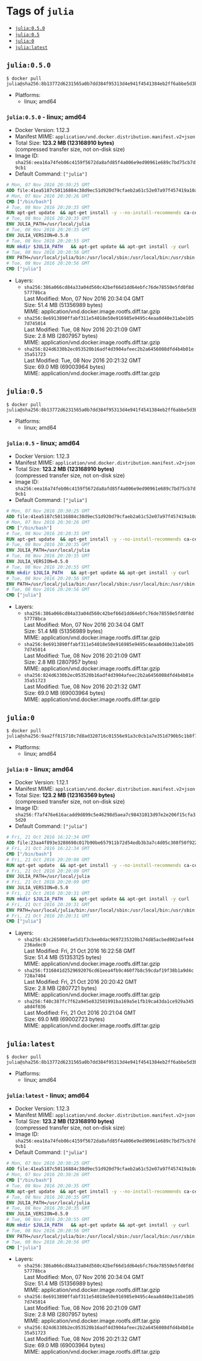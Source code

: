 <!-- THIS FILE IS GENERATED VIA './update-remote.sh' -->

# Tags of `julia`

-	[`julia:0.5.0`](#julia050)
-	[`julia:0.5`](#julia05)
-	[`julia:0`](#julia0)
-	[`julia:latest`](#julialatest)

## `julia:0.5.0`

```console
$ docker pull julia@sha256:8b13772d6231565a0b7dd384f95313d4e941f4541384eb2ff6abbe5d3be503b3
```

-	Platforms:
	-	linux; amd64

### `julia:0.5.0` - linux; amd64

-	Docker Version: 1.12.3
-	Manifest MIME: `application/vnd.docker.distribution.manifest.v2+json`
-	Total Size: **123.2 MB (123168910 bytes)**  
	(compressed transfer size, not on-disk size)
-	Image ID: `sha256:eea16a74feb06c4159f5672da8afd85f4a006e9ed90961e689c7bd75cb7d9cb1`
-	Default Command: `["julia"]`

```dockerfile
# Mon, 07 Nov 2016 20:30:25 GMT
ADD file:41ea5187c50116884c38d9ec51d920d79cfaeb2a61c52e07a97f457419a10a4f in / 
# Mon, 07 Nov 2016 20:30:26 GMT
CMD ["/bin/bash"]
# Tue, 08 Nov 2016 20:20:35 GMT
RUN apt-get update 	&& apt-get install -y --no-install-recommends ca-certificates 	&& rm -rf /var/lib/apt/lists/*
# Tue, 08 Nov 2016 20:20:35 GMT
ENV JULIA_PATH=/usr/local/julia
# Tue, 08 Nov 2016 20:20:35 GMT
ENV JULIA_VERSION=0.5.0
# Tue, 08 Nov 2016 20:20:55 GMT
RUN mkdir $JULIA_PATH 	&& apt-get update && apt-get install -y curl 	&& curl -sSL "https://julialang.s3.amazonaws.com/bin/linux/x64/${JULIA_VERSION%[.-]*}/julia-${JULIA_VERSION}-linux-x86_64.tar.gz" -o julia.tar.gz 	&& curl -sSL "https://julialang.s3.amazonaws.com/bin/linux/x64/${JULIA_VERSION%[.-]*}/julia-${JULIA_VERSION}-linux-x86_64.tar.gz.asc" -o julia.tar.gz.asc 	&& export GNUPGHOME="$(mktemp -d)" 	&& gpg --keyserver ha.pool.sks-keyservers.net --recv-keys 3673DF529D9049477F76B37566E3C7DC03D6E495 	&& gpg --batch --verify julia.tar.gz.asc julia.tar.gz 	&& rm -r "$GNUPGHOME" julia.tar.gz.asc 	&& tar -xzf julia.tar.gz -C $JULIA_PATH --strip-components 1 	&& rm -rf /var/lib/apt/lists/* julia.tar.gz*
# Tue, 08 Nov 2016 20:20:56 GMT
ENV PATH=/usr/local/julia/bin:/usr/local/sbin:/usr/local/bin:/usr/sbin:/usr/bin:/sbin:/bin
# Tue, 08 Nov 2016 20:20:56 GMT
CMD ["julia"]
```

-	Layers:
	-	`sha256:386a066cd84a33a04d560c42bef66d1dd64ebfc76de78550e5fd0f8d57778bca`  
		Last Modified: Mon, 07 Nov 2016 20:34:04 GMT  
		Size: 51.4 MB (51356989 bytes)  
		MIME: application/vnd.docker.image.rootfs.diff.tar.gzip
	-	`sha256:8e6913890ffabf311e54018e50e916985e9495c4eaa0d40e31abe1057d745014`  
		Last Modified: Tue, 08 Nov 2016 20:21:09 GMT  
		Size: 2.8 MB (2807957 bytes)  
		MIME: application/vnd.docker.image.rootfs.diff.tar.gzip
	-	`sha256:824d6330b2ec053520b16adf4d3904afeec2b2a6456008dfd4b4b01e35a51723`  
		Last Modified: Tue, 08 Nov 2016 20:21:32 GMT  
		Size: 69.0 MB (69003964 bytes)  
		MIME: application/vnd.docker.image.rootfs.diff.tar.gzip

## `julia:0.5`

```console
$ docker pull julia@sha256:8b13772d6231565a0b7dd384f95313d4e941f4541384eb2ff6abbe5d3be503b3
```

-	Platforms:
	-	linux; amd64

### `julia:0.5` - linux; amd64

-	Docker Version: 1.12.3
-	Manifest MIME: `application/vnd.docker.distribution.manifest.v2+json`
-	Total Size: **123.2 MB (123168910 bytes)**  
	(compressed transfer size, not on-disk size)
-	Image ID: `sha256:eea16a74feb06c4159f5672da8afd85f4a006e9ed90961e689c7bd75cb7d9cb1`
-	Default Command: `["julia"]`

```dockerfile
# Mon, 07 Nov 2016 20:30:25 GMT
ADD file:41ea5187c50116884c38d9ec51d920d79cfaeb2a61c52e07a97f457419a10a4f in / 
# Mon, 07 Nov 2016 20:30:26 GMT
CMD ["/bin/bash"]
# Tue, 08 Nov 2016 20:20:35 GMT
RUN apt-get update 	&& apt-get install -y --no-install-recommends ca-certificates 	&& rm -rf /var/lib/apt/lists/*
# Tue, 08 Nov 2016 20:20:35 GMT
ENV JULIA_PATH=/usr/local/julia
# Tue, 08 Nov 2016 20:20:35 GMT
ENV JULIA_VERSION=0.5.0
# Tue, 08 Nov 2016 20:20:55 GMT
RUN mkdir $JULIA_PATH 	&& apt-get update && apt-get install -y curl 	&& curl -sSL "https://julialang.s3.amazonaws.com/bin/linux/x64/${JULIA_VERSION%[.-]*}/julia-${JULIA_VERSION}-linux-x86_64.tar.gz" -o julia.tar.gz 	&& curl -sSL "https://julialang.s3.amazonaws.com/bin/linux/x64/${JULIA_VERSION%[.-]*}/julia-${JULIA_VERSION}-linux-x86_64.tar.gz.asc" -o julia.tar.gz.asc 	&& export GNUPGHOME="$(mktemp -d)" 	&& gpg --keyserver ha.pool.sks-keyservers.net --recv-keys 3673DF529D9049477F76B37566E3C7DC03D6E495 	&& gpg --batch --verify julia.tar.gz.asc julia.tar.gz 	&& rm -r "$GNUPGHOME" julia.tar.gz.asc 	&& tar -xzf julia.tar.gz -C $JULIA_PATH --strip-components 1 	&& rm -rf /var/lib/apt/lists/* julia.tar.gz*
# Tue, 08 Nov 2016 20:20:56 GMT
ENV PATH=/usr/local/julia/bin:/usr/local/sbin:/usr/local/bin:/usr/sbin:/usr/bin:/sbin:/bin
# Tue, 08 Nov 2016 20:20:56 GMT
CMD ["julia"]
```

-	Layers:
	-	`sha256:386a066cd84a33a04d560c42bef66d1dd64ebfc76de78550e5fd0f8d57778bca`  
		Last Modified: Mon, 07 Nov 2016 20:34:04 GMT  
		Size: 51.4 MB (51356989 bytes)  
		MIME: application/vnd.docker.image.rootfs.diff.tar.gzip
	-	`sha256:8e6913890ffabf311e54018e50e916985e9495c4eaa0d40e31abe1057d745014`  
		Last Modified: Tue, 08 Nov 2016 20:21:09 GMT  
		Size: 2.8 MB (2807957 bytes)  
		MIME: application/vnd.docker.image.rootfs.diff.tar.gzip
	-	`sha256:824d6330b2ec053520b16adf4d3904afeec2b2a6456008dfd4b4b01e35a51723`  
		Last Modified: Tue, 08 Nov 2016 20:21:32 GMT  
		Size: 69.0 MB (69003964 bytes)  
		MIME: application/vnd.docker.image.rootfs.diff.tar.gzip

## `julia:0`

```console
$ docker pull julia@sha256:9aa2ff815710c7d8ad320716c01556e91a3c0cb1a7e351d790b5c1b8f71baf98
```

-	Platforms:
	-	linux; amd64

### `julia:0` - linux; amd64

-	Docker Version: 1.12.1
-	Manifest MIME: `application/vnd.docker.distribution.manifest.v2+json`
-	Total Size: **123.2 MB (123163569 bytes)**  
	(compressed transfer size, not on-disk size)
-	Image ID: `sha256:f7af476e616acadd9d899c5e46298d5aea7c98431013d97e2e206f15cfa35d20`
-	Default Command: `["julia"]`

```dockerfile
# Fri, 21 Oct 2016 16:22:34 GMT
ADD file:23aa4f893e3288698c017b90be657911b72d54edb3b3a7c4d05c308f50f9228f in / 
# Fri, 21 Oct 2016 16:22:34 GMT
CMD ["/bin/bash"]
# Fri, 21 Oct 2016 20:20:08 GMT
RUN apt-get update 	&& apt-get install -y --no-install-recommends ca-certificates 	&& rm -rf /var/lib/apt/lists/*
# Fri, 21 Oct 2016 20:20:09 GMT
ENV JULIA_PATH=/usr/local/julia
# Fri, 21 Oct 2016 20:20:09 GMT
ENV JULIA_VERSION=0.5.0
# Fri, 21 Oct 2016 20:20:31 GMT
RUN mkdir $JULIA_PATH 	&& apt-get update && apt-get install -y curl 	&& curl -sSL "https://julialang.s3.amazonaws.com/bin/linux/x64/${JULIA_VERSION%[.-]*}/julia-${JULIA_VERSION}-linux-x86_64.tar.gz" -o julia.tar.gz 	&& curl -sSL "https://julialang.s3.amazonaws.com/bin/linux/x64/${JULIA_VERSION%[.-]*}/julia-${JULIA_VERSION}-linux-x86_64.tar.gz.asc" -o julia.tar.gz.asc 	&& export GNUPGHOME="$(mktemp -d)" 	&& gpg --keyserver ha.pool.sks-keyservers.net --recv-keys 3673DF529D9049477F76B37566E3C7DC03D6E495 	&& gpg --batch --verify julia.tar.gz.asc julia.tar.gz 	&& rm -r "$GNUPGHOME" julia.tar.gz.asc 	&& tar -xzf julia.tar.gz -C $JULIA_PATH --strip-components 1 	&& rm -rf /var/lib/apt/lists/* julia.tar.gz*
# Fri, 21 Oct 2016 20:20:31 GMT
ENV PATH=/usr/local/julia/bin:/usr/local/sbin:/usr/local/bin:/usr/sbin:/usr/bin:/sbin:/bin
# Fri, 21 Oct 2016 20:20:31 GMT
CMD ["julia"]
```

-	Layers:
	-	`sha256:43c265008fae5d1f3cbee0dac9697235320b174d85acbed002a4fe44236adec0`  
		Last Modified: Fri, 21 Oct 2016 16:22:58 GMT  
		Size: 51.4 MB (51353125 bytes)  
		MIME: application/vnd.docker.image.rootfs.diff.tar.gzip
	-	`sha256:f316841d2529692076cd61eea4fb9c460f7b8c59cdaf19f38b1a9d4c728a7404`  
		Last Modified: Fri, 21 Oct 2016 20:20:42 GMT  
		Size: 2.8 MB (2807721 bytes)  
		MIME: application/vnd.docker.image.rootfs.diff.tar.gzip
	-	`sha256:f40c387fc7f62a945e832501991ba169a5e1fb19ca43da1ce929a345a8d4f036`  
		Last Modified: Fri, 21 Oct 2016 20:21:04 GMT  
		Size: 69.0 MB (69002723 bytes)  
		MIME: application/vnd.docker.image.rootfs.diff.tar.gzip

## `julia:latest`

```console
$ docker pull julia@sha256:8b13772d6231565a0b7dd384f95313d4e941f4541384eb2ff6abbe5d3be503b3
```

-	Platforms:
	-	linux; amd64

### `julia:latest` - linux; amd64

-	Docker Version: 1.12.3
-	Manifest MIME: `application/vnd.docker.distribution.manifest.v2+json`
-	Total Size: **123.2 MB (123168910 bytes)**  
	(compressed transfer size, not on-disk size)
-	Image ID: `sha256:eea16a74feb06c4159f5672da8afd85f4a006e9ed90961e689c7bd75cb7d9cb1`
-	Default Command: `["julia"]`

```dockerfile
# Mon, 07 Nov 2016 20:30:25 GMT
ADD file:41ea5187c50116884c38d9ec51d920d79cfaeb2a61c52e07a97f457419a10a4f in / 
# Mon, 07 Nov 2016 20:30:26 GMT
CMD ["/bin/bash"]
# Tue, 08 Nov 2016 20:20:35 GMT
RUN apt-get update 	&& apt-get install -y --no-install-recommends ca-certificates 	&& rm -rf /var/lib/apt/lists/*
# Tue, 08 Nov 2016 20:20:35 GMT
ENV JULIA_PATH=/usr/local/julia
# Tue, 08 Nov 2016 20:20:35 GMT
ENV JULIA_VERSION=0.5.0
# Tue, 08 Nov 2016 20:20:55 GMT
RUN mkdir $JULIA_PATH 	&& apt-get update && apt-get install -y curl 	&& curl -sSL "https://julialang.s3.amazonaws.com/bin/linux/x64/${JULIA_VERSION%[.-]*}/julia-${JULIA_VERSION}-linux-x86_64.tar.gz" -o julia.tar.gz 	&& curl -sSL "https://julialang.s3.amazonaws.com/bin/linux/x64/${JULIA_VERSION%[.-]*}/julia-${JULIA_VERSION}-linux-x86_64.tar.gz.asc" -o julia.tar.gz.asc 	&& export GNUPGHOME="$(mktemp -d)" 	&& gpg --keyserver ha.pool.sks-keyservers.net --recv-keys 3673DF529D9049477F76B37566E3C7DC03D6E495 	&& gpg --batch --verify julia.tar.gz.asc julia.tar.gz 	&& rm -r "$GNUPGHOME" julia.tar.gz.asc 	&& tar -xzf julia.tar.gz -C $JULIA_PATH --strip-components 1 	&& rm -rf /var/lib/apt/lists/* julia.tar.gz*
# Tue, 08 Nov 2016 20:20:56 GMT
ENV PATH=/usr/local/julia/bin:/usr/local/sbin:/usr/local/bin:/usr/sbin:/usr/bin:/sbin:/bin
# Tue, 08 Nov 2016 20:20:56 GMT
CMD ["julia"]
```

-	Layers:
	-	`sha256:386a066cd84a33a04d560c42bef66d1dd64ebfc76de78550e5fd0f8d57778bca`  
		Last Modified: Mon, 07 Nov 2016 20:34:04 GMT  
		Size: 51.4 MB (51356989 bytes)  
		MIME: application/vnd.docker.image.rootfs.diff.tar.gzip
	-	`sha256:8e6913890ffabf311e54018e50e916985e9495c4eaa0d40e31abe1057d745014`  
		Last Modified: Tue, 08 Nov 2016 20:21:09 GMT  
		Size: 2.8 MB (2807957 bytes)  
		MIME: application/vnd.docker.image.rootfs.diff.tar.gzip
	-	`sha256:824d6330b2ec053520b16adf4d3904afeec2b2a6456008dfd4b4b01e35a51723`  
		Last Modified: Tue, 08 Nov 2016 20:21:32 GMT  
		Size: 69.0 MB (69003964 bytes)  
		MIME: application/vnd.docker.image.rootfs.diff.tar.gzip
